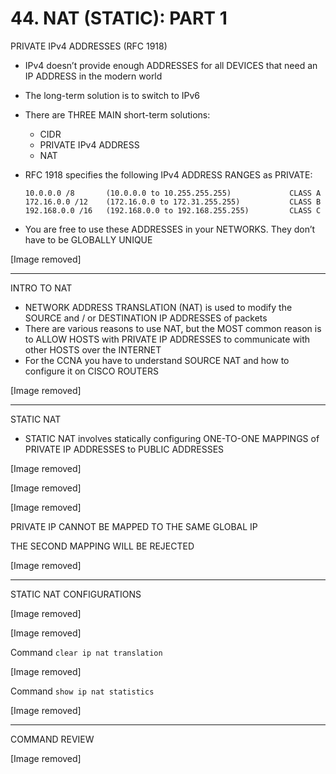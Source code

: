 # 44. NAT (STATIC): PART 1

PRIVATE IPv4 ADDRESSES (RFC 1918)

- IPv4 doesn’t provide enough ADDRESSES for all DEVICES that need an IP ADDRESS in the modern world
- The long-term solution is to switch to IPv6
- There are THREE MAIN short-term solutions:
    - CIDR
    - PRIVATE IPv4 ADDRESS
    - NAT
- RFC 1918 specifies the following IPv4 ADDRESS RANGES as PRIVATE:
    
    ```
    10.0.0.0 /8       (10.0.0.0 to 10.255.255.255)             CLASS A 
    172.16.0.0 /12    (172.16.0.0 to 172.31.255.255)           CLASS B
    192.168.0.0 /16   (192.168.0.0 to 192.168.255.255)         CLASS C
    ```
    
- You are free to use these ADDRESSES in your NETWORKS. They don’t have to be GLOBALLY UNIQUE

[Image removed]

---

INTRO TO NAT

- NETWORK ADDRESS TRANSLATION (NAT) is used to modify the SOURCE and / or DESTINATION IP ADDRESSES of packets
- There are various reasons to use NAT, but the MOST common reason is to ALLOW HOSTS with PRIVATE IP ADDRESSES to communicate with other HOSTS over the INTERNET
- For the CCNA you have to understand SOURCE NAT and how to configure it on CISCO ROUTERS

[Image removed]

---

STATIC NAT

- STATIC NAT involves statically configuring ONE-TO-ONE MAPPINGS of PRIVATE IP ADDRESSES to PUBLIC ADDRESSES

[Image removed]

[Image removed]

[Image removed]

PRIVATE IP CANNOT BE MAPPED TO THE SAME GLOBAL IP

THE SECOND MAPPING WILL BE REJECTED

[Image removed]

---

STATIC NAT CONFIGURATIONS

[Image removed]

[Image removed]

Command `clear ip nat translation`

[Image removed]

Command `show ip nat statistics`

[Image removed]

---

COMMAND REVIEW

[Image removed]
